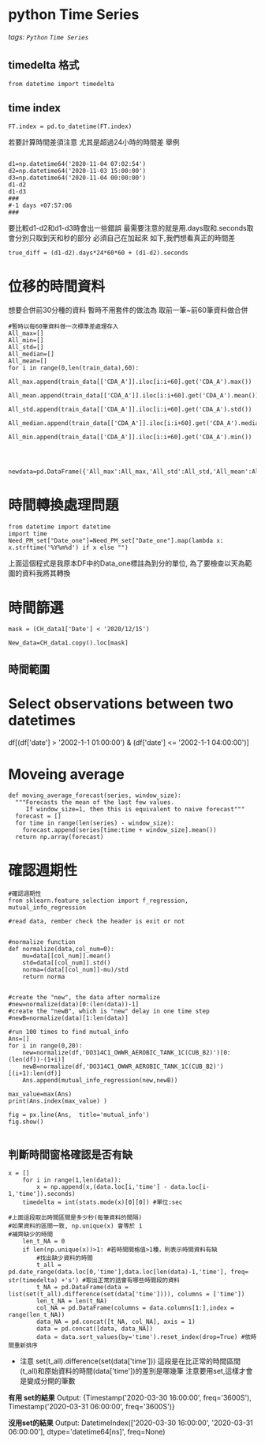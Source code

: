 # python Time Series
###### tags: `Python` `Time Series`


## timedelta 格式
```
from datetime import timedelta
```
## time index
```python=
FT.index = pd.to_datetime(FT.index)
```


若要計算時間差須注意
尤其是超過24小時的時間差
舉例
```python=

d1=np.datetime64('2020-11-04 07:02:54')
d2=np.datetime64('2020-11-03 15:00:00')
d3=np.datetime64('2020-11-04 00:00:00')
d1-d2
d1-d3
###
#-1 days +07:57:06
###
```
要比較d1-d2和d1-d3時會出一些錯誤
最需要注意的就是用.days取和.seconds取
會分別只取到天和秒的部分
必須自己在加起來
如下,我們想看真正的時間差
```python=
true_diff = (d1-d2).days*24*60*60 + (d1-d2).seconds
```

# 位移的時間資料

想要合併前30分種的資料
暫時不用套件的做法為
取前一筆~前60筆資料做合併
```python=
#暫時以每60筆資料做一次標準差處理存入
All_max=[]
All_min=[]
All_std=[]
All_median=[]
All_mean=[]
for i in range(0,len(train_data),60):
    All_max.append(train_data[['CDA_A']].iloc[i:i+60].get('CDA_A').max())
    All_mean.append(train_data[['CDA_A']].iloc[i:i+60].get('CDA_A').mean())
    All_std.append(train_data[['CDA_A']].iloc[i:i+60].get('CDA_A').std())
    All_median.append(train_data[['CDA_A']].iloc[i:i+60].get('CDA_A').median())
    All_min.append(train_data[['CDA_A']].iloc[i:i+60].get('CDA_A').min())


    
    
newdata=pd.DataFrame({'All_max':All_max,'All_std':All_std,'All_mean':All_mean,'health_check':health_check})  

```






# 時間轉換處理問題
```python=
from datetime import datetime
import time
Need_PM_set["Date_one"]=Need_PM_set["Date_one"].map(lambda x: x.strftime('%Y%m%d') if x else "")
```
上面這個程式是我原本DF中的Data_one標註為到分的單位, 為了要檢查以天為範圍的資料我將其轉換

# 時間篩選
```python=
mask = (CH_data1['Date'] < '2020/12/15')

New_data=CH_data1.copy().loc[mask]
```
## 時間範圍
# Select observations between two datetimes
df[(df['date'] > '2002-1-1 01:00:00') & (df['date'] <= '2002-1-1 04:00:00')]



# Moveing average
```python=
def moving_average_forecast(series, window_size):
  """Forecasts the mean of the last few values.
     If window_size=1, then this is equivalent to naive forecast"""
  forecast = []
  for time in range(len(series) - window_size):
    forecast.append(series[time:time + window_size].mean())
  return np.array(forecast)
```

# 確認週期性
```python=
#確認週期性
from sklearn.feature_selection import f_regression, mutual_info_regression

#read data, rember check the header is exit or not


#normalize function
def normalize(data,col_num=0):
    mu=data[[col_num]].mean()
    std=data[[col_num]].std()
    norma=(data[[col_num]]-mu)/std
    return norma


#create the "new", the data after normalize
#new=normalize(data)[0:(len(data))-1]
#create the "newB", which is "new" delay in one time step
#newB=normalize(data)[1:len(data)]

#run 100 times to find mutual_info
Ans=[]
for i in range(0,20):
    new=normalize(df,'DO314C1_OWWR_AEROBIC_TANK_1C(CUB_B2)')[0:(len(df))-(1+i)]
    newB=normalize(df,'DO314C1_OWWR_AEROBIC_TANK_1C(CUB_B2)')[(i+1):len(df)]
    Ans.append(mutual_info_regression(new,newB))

max_value=max(Ans)
print(Ans.index(max_value) )

fig = px.line(Ans,  title='mutual_info')
fig.show()


```
## 判斷時間窗格確認是否有缺
```python=
x = []
    for i in range(1,len(data)):
        x = np.append(x,(data.loc[i,'time'] - data.loc[i-1,'time']).seconds)
    timedelta = int(stats.mode(x)[0][0]) #單位:sec
    
#上面這段取出時間區間是多少秒(每筆資料的間隔)
#如果資料的區間一致, np.unique(x) 會等於 1    
#補齊缺少的時間
    len_t_NA = 0
    if len(np.unique(x))>1: #若時間間格值>1種，則表示時間資料有缺
        #找出缺少資料的時間
        t_all = pd.date_range(data.loc[0,'time'],data.loc[len(data)-1,'time'], freq= str(timedelta) +'s') #取出正常的話會有哪些時間段的資料
        t_NA = pd.DataFrame(data = list(set(t_all).difference(set(data['time']))), columns = ['time'])
        len_t_NA = len(t_NA)
        col_NA = pd.DataFrame(columns = data.columns[1:],index = range(len_t_NA))
        data_NA = pd.concat([t_NA, col_NA], axis = 1)
        data = pd.concat([data, data_NA])
        data = data.sort_values(by='time').reset_index(drop=True) #依時間重新排序    

```

* 注意
set(t_all).difference(set(data['time']))
這段是在比正常的時間區間(t_all)和原始資料的時間(data['time'])的差別是哪幾筆
注意要用set,這樣才會是變成分開的筆數

**有用 set的結果**
Output:
{Timestamp('2020-03-30 16:00:00', freq='3600S'),
 Timestamp('2020-03-31 06:00:00', freq='3600S')} 
 
**沒用set的結果**
Output:
DatetimeIndex(['2020-03-30 16:00:00', '2020-03-31 06:00:00'], dtype='datetime64[ns]', freq=None)
